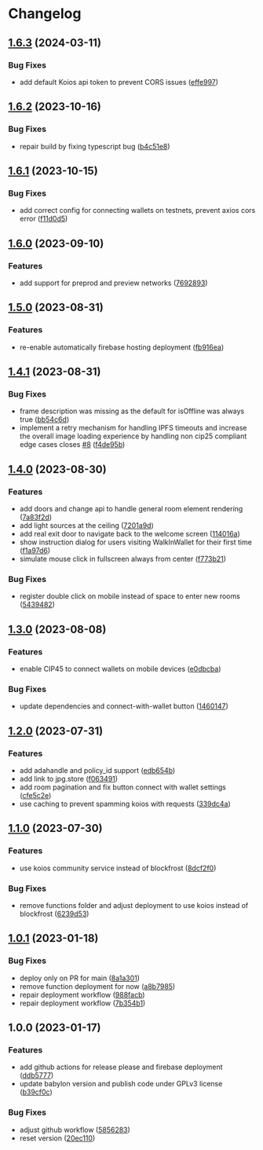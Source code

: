 # Changelog

## [1.6.3](https://github.com/fabianbormann/WalkInWallet/compare/v1.6.2...v1.6.3) (2024-03-11)


### Bug Fixes

* add default Koios api token to prevent CORS issues ([effe997](https://github.com/fabianbormann/WalkInWallet/commit/effe9979ac83e360c4d44be72cfc37ca700a7254))

## [1.6.2](https://github.com/fabianbormann/WalkInWallet/compare/v1.6.1...v1.6.2) (2023-10-16)


### Bug Fixes

* repair build by fixing typescript bug ([b4c51e8](https://github.com/fabianbormann/WalkInWallet/commit/b4c51e83e07e42ccac3f3ff5c66e75f375fd6689))

## [1.6.1](https://github.com/fabianbormann/WalkInWallet/compare/v1.6.0...v1.6.1) (2023-10-15)


### Bug Fixes

* add correct config for connecting wallets on testnets, prevent axios cors error ([f11d0d5](https://github.com/fabianbormann/WalkInWallet/commit/f11d0d5dc8ec49e0b263d835f2e0b43636239a6e))

## [1.6.0](https://github.com/fabianbormann/WalkInWallet/compare/v1.5.0...v1.6.0) (2023-09-10)


### Features

* add support for preprod and preview networks ([7692893](https://github.com/fabianbormann/WalkInWallet/commit/769289338bae077efbb6f01187d0035b94e32562))

## [1.5.0](https://github.com/fabianbormann/WalkInWallet/compare/v1.4.1...v1.5.0) (2023-08-31)


### Features

* re-enable automatically firebase hosting deployment ([fb916ea](https://github.com/fabianbormann/WalkInWallet/commit/fb916ea1b91742dbf4e89a43881360bf1473a112))

## [1.4.1](https://github.com/fabianbormann/WalkInWallet/compare/v1.4.0...v1.4.1) (2023-08-31)


### Bug Fixes

* frame description was missing as the default for isOffline was always true ([bb54c6d](https://github.com/fabianbormann/WalkInWallet/commit/bb54c6d88f2068ee991dd0dd45cd66dcbc51d131))
* implement a retry mechanism for handling IPFS timeouts and increase the overall image loading experience by handling non cip25 compliant edge cases closes [#8](https://github.com/fabianbormann/WalkInWallet/issues/8) ([f4de95b](https://github.com/fabianbormann/WalkInWallet/commit/f4de95bbd4d1d3e36821eac60be7f4795d1d16ab))

## [1.4.0](https://github.com/fabianbormann/WalkInWallet/compare/v1.3.0...v1.4.0) (2023-08-30)


### Features

* add doors and change api to handle general room element rendering ([7a83f2d](https://github.com/fabianbormann/WalkInWallet/commit/7a83f2d32350de989e5bd84aa2c033a8559218b5))
* add light sources at the ceiling ([7201a9d](https://github.com/fabianbormann/WalkInWallet/commit/7201a9d1fe9fed3a3ff2497f0ba7a72c36418598))
* add real exit door to navigate back to the welcome screen ([114016a](https://github.com/fabianbormann/WalkInWallet/commit/114016ae61983d32f4c51177b2edf2cb3e803081))
* show instruction dialog for users visiting WalkInWallet for their first time ([f1a97d6](https://github.com/fabianbormann/WalkInWallet/commit/f1a97d6b42cfd4acf5575631ff2237108beb496b))
* simulate mouse click in fullscreen always from center ([f773b21](https://github.com/fabianbormann/WalkInWallet/commit/f773b210173d0c2681f0c0d71274aec0d4e943a9))


### Bug Fixes

* register double click on mobile instead of space to enter new rooms ([5439482](https://github.com/fabianbormann/WalkInWallet/commit/54394827901d200e5c1b1944e2d2637320690ff4))

## [1.3.0](https://github.com/fabianbormann/WalkInWallet/compare/v1.2.0...v1.3.0) (2023-08-08)


### Features

* enable CIP45 to connect wallets on mobile devices ([e0dbcba](https://github.com/fabianbormann/WalkInWallet/commit/e0dbcba66302d4e7f4557d3fe225af76f671181b))


### Bug Fixes

* update dependencies and connect-with-wallet button ([1460147](https://github.com/fabianbormann/WalkInWallet/commit/1460147eab338ee19072b81e17f94a3857f27857))

## [1.2.0](https://github.com/fabianbormann/WalkInWallet/compare/v1.1.0...v1.2.0) (2023-07-31)


### Features

* add adahandle and policy_id support ([edb654b](https://github.com/fabianbormann/WalkInWallet/commit/edb654b862cc68ef96d1bdbf14b45a551d79c1e1))
* add link to jpg.store ([f063491](https://github.com/fabianbormann/WalkInWallet/commit/f063491e9eb76065949dfaac5b282c52b0ae7272))
* add room pagination and fix button connect with wallet settings ([cfe5c2e](https://github.com/fabianbormann/WalkInWallet/commit/cfe5c2e7fd3a50c45af03f8ea1a0c5a1b9d23a50))
* use caching to prevent spamming koios with requests ([339dc4a](https://github.com/fabianbormann/WalkInWallet/commit/339dc4a42f3038e8e9fc9e1de2f1f29f14b0e985))

## [1.1.0](https://github.com/fabianbormann/WalkInWallet/compare/v1.0.1...v1.1.0) (2023-07-30)


### Features

* use koios community service instead of blockfrost ([8dcf2f0](https://github.com/fabianbormann/WalkInWallet/commit/8dcf2f0cbbf9bc25a56b14138d9f9cc547fa95ea))


### Bug Fixes

* remove functions folder and adjust deployment to use koios instead of blockfrost ([6239d53](https://github.com/fabianbormann/WalkInWallet/commit/6239d533a80811015ace3b656e5b999f18c6b2b1))

## [1.0.1](https://github.com/fabianbormann/WalkInWallet/compare/v1.0.0...v1.0.1) (2023-01-18)


### Bug Fixes

* deploy only on PR for main ([8a1a301](https://github.com/fabianbormann/WalkInWallet/commit/8a1a3012b6b4340d4155c8d9443d9276f060876f))
* remove function deployment for now ([a8b7985](https://github.com/fabianbormann/WalkInWallet/commit/a8b798515b15be34104df944055f1653cccb32a5))
* repair deployment workflow ([988facb](https://github.com/fabianbormann/WalkInWallet/commit/988facb615c68b22d9d33576bc579bfc3290d31b))
* repair deployment workflow ([7b354b1](https://github.com/fabianbormann/WalkInWallet/commit/7b354b14806aaaff51960ef80a9f4c091d85ec68))

## 1.0.0 (2023-01-17)


### Features

* add github actions for release please and firebase deployment ([ddb5777](https://github.com/fabianbormann/WalkInWallet/commit/ddb57777075e45b09c45becb38d1af5e49adf3b7))
* update babylon version and publish code under GPLv3 license ([b39cf0c](https://github.com/fabianbormann/WalkInWallet/commit/b39cf0c5bfc14ede0cc4e8ff378689ba65f15f09))


### Bug Fixes

* adjust github workflow ([5856283](https://github.com/fabianbormann/WalkInWallet/commit/58562837aa85ac79ca0dcfb795e0c3b62a1ea54f))
* reset version ([20ec110](https://github.com/fabianbormann/WalkInWallet/commit/20ec11063f48b7771e584dfe9ecf524409dc4fb4))
